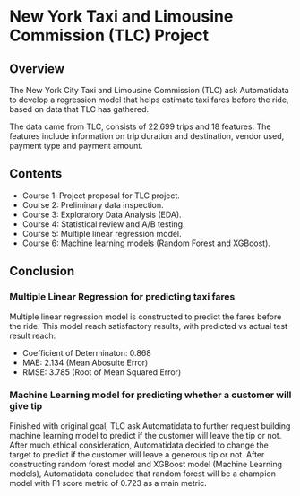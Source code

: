 # New York Taxi and Limousine Commission (TLC) Project
## Overview
The New York City Taxi and Limousine Commission (TLC) ask Automatidata to develop a regression model that helps estimate taxi fares before the ride, based on data that TLC has gathered.

The data came from TLC, consists of 22,699 trips and 18 features. The features include information on trip duration and destination, vendor used, payment type and payment amount.

## Contents
- Course 1: Project proposal for TLC project.
- Course 2: Preliminary data inspection.
- Course 3: Exploratory Data Analysis (EDA).
- Course 4: Statistical review and A/B testing.
- Course 5: Multiple linear regression model.
- Course 6: Machine learning models (Random Forest and XGBoost).

## Conclusion
### Multiple Linear Regression for predicting taxi fares
Multiple linear regression model is constructed to predict the fares before the ride. This model reach satisfactory results, with predicted vs actual test result reach:
- Coefficient of Determinaton: 0.868
- MAE: 2.134 (Mean Abosulte Error)
- RMSE: 3.785 (Root of Mean Squared Error)

### Machine Learning model for predicting whether a customer will give tip
Finished with original goal, TLC ask Automatidata to further request building machine learning model to predict if the customer will leave the tip or not. After much ethical consideration, Automatidata decided to change the target to predict if the customer will leave a generous tip or not.
After constructing random forest model and XGBoost model (Machine Learning models), Automatidata concluded that random forest will be a champion model with F1 score metric of 0.723 as a main metric.
